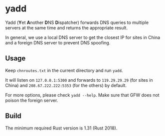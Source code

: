# yadd

Yadd (**Y**et **A**nother **D**NS **D**ispatcher) forwards DNS queries to multiple servers at the same time and returns the appropriate result. 

In general, we use a local DNS server to get the closest IP for sites in China and a foreign DNS server to prevent DNS spoofing.

## Usage

Keep `chnroutes.txt` in the current directory and run `yadd`.

It will listen on `127.0.0.1:5300` and forwards to `119.29.29.29` (for sites in China) and `208.67.222.222:5353` (for the others) by default.

For more options, please check `yadd --help`. Make sure that GFW does not poison the foreign server.

## Build

The minimum required Rust version is 1.31 (Rust 2018).
